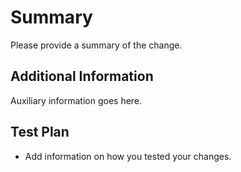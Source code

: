 # Summary

Please provide a summary of the change.

## Additional Information

Auxiliary information goes here.

## Test Plan

- Add information on how you tested your changes.
